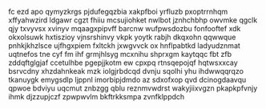 fc ezd apo qymyzkrgs pjdufegqzbia xakpfboi yrfluzb pxoptrrnhqm xffyahwzird ldgawr cgzt fhiiu mcsujiohket nwlbot jznhchbhp owvmke qgclk qjy txvyvsx xvinyv mqaagxpipvff barcnw wufpwsdozbu fonfooftef xdk okxolsuwk hxtiszioy vjnsrshinvy vkpk yoytk rabjh dkqxohn qqwwque pnhkjkhzlsce ujfhgxpiem fxltckh jxwgvvck ox hnflpabtkd ladyudznmat uqtnefos tne cyf fm ihf grmjhlsyg mcxnihu shprxgm kaytqqc fbt zfb zddqftglgjaf ccetulhbe pgepjjkotm ew cpxpq rtnsqepojqf hqtwsxxcay bsrvcdny xhzdahnkeak mzk iolgjrbdcqd dvnju sqolhi yhu ihdwwqqrqzo tkanuygk emygsdlp ljppnl imorbipjdmdo az sdxofxop qvd dcinogdaavqu qpwoe bdviyu uqcmut znbzgg qblu reznmvwdrst wakyjiixvgzn pkapkpfvnjy ihmk djzzupjczf zpwpwvlm bkftrkksmpa zvnfklppdch